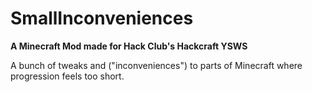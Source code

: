 # SmallInconveniences 
**A Minecraft Mod made for Hack Club's Hackcraft YSWS**

A bunch of tweaks and ("inconveniences") to parts of Minecraft where progression feels too short.
